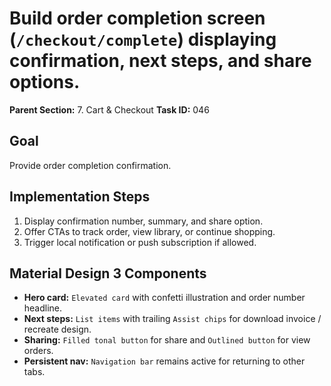 # Build order completion screen (`/checkout/complete`) displaying confirmation, next steps, and share options.

**Parent Section:** 7. Cart & Checkout
**Task ID:** 046

## Goal
Provide order completion confirmation.

## Implementation Steps
1. Display confirmation number, summary, and share option.
2. Offer CTAs to track order, view library, or continue shopping.
3. Trigger local notification or push subscription if allowed.

## Material Design 3 Components
- **Hero card:** `Elevated card` with confetti illustration and order number headline.
- **Next steps:** `List items` with trailing `Assist chips` for download invoice / recreate design.
- **Sharing:** `Filled tonal button` for share and `Outlined button` for view orders.
- **Persistent nav:** `Navigation bar` remains active for returning to other tabs.

